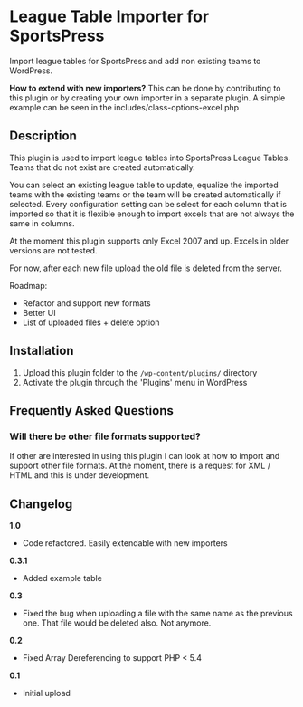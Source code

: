 # League Table Importer for SportsPress 

 

Import league tables for SportsPress and add non existing teams to WordPress.

**How to extend with new importers?**
This can be done by contributing to this plugin or by creating your own importer in a separate plugin. A simple example can be seen in the includes/class-options-excel.php

## Description 

This plugin is used to import league tables into SportsPress League Tables. Teams that do not exist are created automatically.

You can select an existing league table to update, equalize the imported teams with the existing teams or the team will be created automatically if selected.
Every configuration setting can be select for each column that is imported so that it is flexible enough to import excels that are not always the same in columns.

At the moment this plugin supports only Excel 2007 and up. Excels in older versions are not tested.

For now, after each new file upload the old file is deleted from the server.

Roadmap:

 - Refactor and support new formats
 - Better UI 
 - List of uploaded files + delete option
 

## Installation  


1. Upload this plugin folder to the `/wp-content/plugins/` directory
1. Activate the plugin through the 'Plugins' menu in WordPress

## Frequently Asked Questions 

### Will there be other file formats supported?  

If other are interested in using this plugin I can look at how to import and support other file formats. At the moment, there is a request for XML / HTML and this is under development.


## Changelog 

**1.0**
* Code refactored. Easily extendable with new importers

**0.3.1**
* Added example table

**0.3**
* Fixed the bug when uploading a file with the same name as the previous one. That file would be deleted also. Not anymore.

**0.2**

* Fixed Array Dereferencing to support PHP < 5.4

**0.1**

* Initial upload
